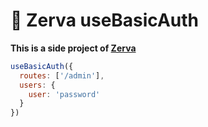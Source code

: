 # 🌱 Zerva useBasicAuth

**This is a side project of [Zerva](https://github.com/holtwick/zerva)**

```js
useBasicAuth({
  routes: ['/admin'],
  users: {
    user: 'password'
  }
})
```

